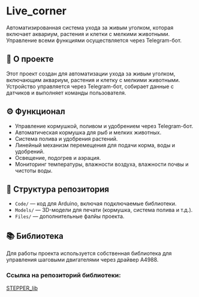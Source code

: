 # Live_corner
Автоматизированная система ухода за живым уголком, которая включает аквариум, растения и клетки с мелкими животными. Управление всеми функциями осуществляется через Telegram-бот.

## 📖 О проекте  
Этот проект создан для автоматизации ухода за живым уголком, включающим аквариум, растения и клетку с мелкими животными. Устройство управляется через Telegram-бот, собирает данные с датчиков и выполняет команды пользователя.  

## ⚙️ Функционал  
- Управление кормушкой, поливом и удобрением через Telegram-бот.  
- Автоматическая кормушка для рыб и мелких животных.  
- Система полива и удобрения растений.  
- Линейный механизм перемещения для подачи корма, воды и удобрений.  
- Освещение, подогрев и аэрация.  
- Мониторинг температуры, влажности воздуха, влажности почвы и чистоты воды.  

## 📂 Структура репозитория  
- `Code/` — код для Arduino, включая подключаемые библиотеки.  
- `Models/` — 3D-модели для печати (кормушка, система полива и т.д.).  
- `Files/` — дополнительные фалйы проекта.
  
## 📚 Библиотека 
Для работы проекта используется собственная библиотека для управления шаговыми двигателями через драйвер A4988. 

### Ссылка на репозиторий библиотеки:  
[STEPPER_lib]([https://github.com/Gadgik/](https://github.com/Gadgik/STEPPER_lib))
